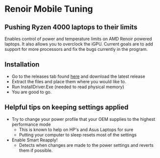# Renoir Mobile Tuning
## Pushing Ryzen 4000 laptops to their limits
Enables control of power and temperature limits on AMD Renoir powered laptops. It also allows you to overclock the iGPU. Current goals are to add support for more processors and fix the bugs currently in the program. 
## Installation
- Go to the releases tab found [here](https://github.com/sbski/Renoir-Mobile-Tuning/releases) and download the latest release
- Extract the files and place them where you would like to.
- Run InstallDriver.Exe (needed to read physical memory)
- You are good to go.
## Helpful tips on keeping settings applied
- Try to change your power profile that your OEM supplies to the highest performance mode
  - This is known to help on HP's and Asus Laptops for sure
  - Putting your computer to sleep resets most of the settings
- Enable Smart Reapply!
  - Detects when changes are made to the power settings and reverts them if possible. 
